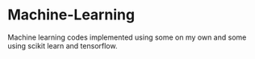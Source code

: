# Machine-Learning
Machine learning codes implemented using some on my own and some using scikit learn and tensorflow.

